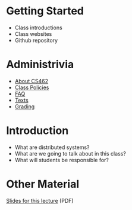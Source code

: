 
# Getting Started

- Class introductions
- Class websites
- Github repository

# Administrivia

- [About CS462](http://classes.windley.com/462/docs/about)
- [Class Policies](http://classes.windley.com/462/docs/about)
- [FAQ](http://classes.windley.com/462/docs/faq)
- [Texts](http://classes.windley.com/462/docs/texts)
- [Grading](http://classes.windley.com/462/docs/grading)

# Introduction

- What are distributed systems?
- What are we going to talk about in this class?
- What will students be responsible for?

# Other Material

[Slides for this lecture](https://github.com/windley/CS462-Event-Edition/blob/master/lectures/distributed_architecures.pdf?raw=true) (PDF)


